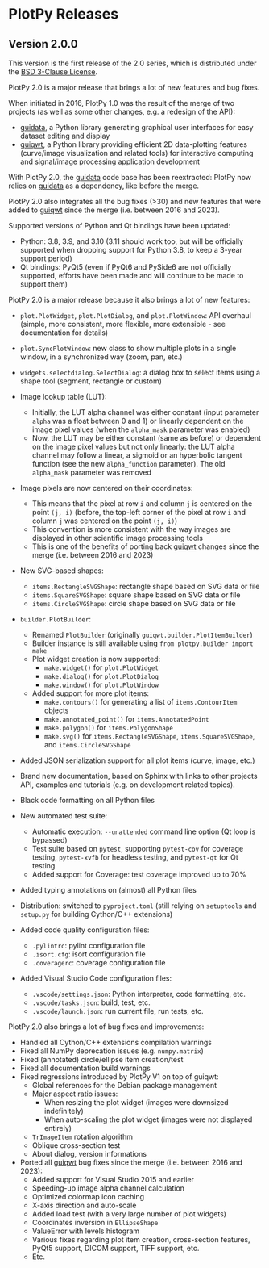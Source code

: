# PlotPy Releases #

## Version 2.0.0 ##

This version is the first release of the 2.0 series, which is distributed under the
[BSD 3-Clause License](https://opensource.org/licenses/BSD-3-Clause).

PlotPy 2.0 is a major release that brings a lot of new features and bug fixes.

When initiated in 2016, PlotPy 1.0 was the result of the merge of two projects (as well
as some other changes, e.g. a redesign of the API):

* [guidata](https://pypi.org/project/guidata/), a Python library generating graphical
  user interfaces for easy dataset editing and display
* [guiqwt](https://pypi.org/project/guiqwt/), a Python library providing efficient 2D
  data-plotting features (curve/image visualization and related tools) for interactive
  computing and signal/image processing application development

With PlotPy 2.0, the [guidata](https://pypi.org/project/guidata/) code base has been
reextracted: PlotPy now relies on [guidata](https://pypi.org/project/guidata/) as a
dependency, like before the merge.

PlotPy 2.0 also integrates all the bug fixes (>30) and new features that were added to
[guiqwt](https://pypi.org/project/guiqwt/) since the merge (i.e. between 2016 and 2023).

Supported versions of Python and Qt bindings have been updated:

* Python: 3.8, 3.9, and 3.10 (3.11 should work too, but will be officially supported
  when dropping support for Python 3.8, to keep a 3-year support period)
* Qt bindings: PyQt5 (even if PyQt6 and PySide6 are not officially supported, efforts
  have been made and will continue to be made to support them)

PlotPy 2.0 is a major release because it also brings a lot of new features:

* ``plot.PlotWidget``, ``plot.PlotDialog``, and ``plot.PlotWindow``: API overhaul
  (simple, more consistent, more flexible, more extensible - see documentation
  for details)
* ``plot.SyncPlotWindow``: new class to show multiple plots in a single window,
  in a synchronized way (zoom, pan, etc.)
* ``widgets.selectdialog.SelectDialog``: a dialog box to select items using a
  shape tool (segment, rectangle or custom)
* Image lookup table (LUT):
  * Initially, the LUT alpha channel was either constant (input parameter
  `alpha` was a float between 0 and 1) or linearly dependent on the image
  pixel values (when the `alpha_mask` parameter was enabled)
  * Now, the LUT may be either constant (same as before) or dependent on
  the image pixel values but not only linearly: the LUT alpha channel may
  follow a linear, a sigmoid or an hyperbolic tangent function (see the new
  `alpha_function` parameter). The old `alpha_mask` parameter was removed
* Image pixels are now centered on their coordinates:
  * This means that the pixel at row `i` and column `j` is centered on the point
  `(j, i)` (before, the top-left corner of the pixel at row `i` and column `j`
   was centered on the point `(j, i)`)
  * This convention is more consistent with the way images are displayed in other
    scientific image processing tools
  * This is one of the benefits of porting back [guiqwt](https://pypi.org/project/guiqwt/)
    changes since the merge (i.e. between 2016 and 2023)
* New SVG-based shapes:
  * ``items.RectangleSVGShape``: rectangle shape based on SVG data or file
  * ``items.SquareSVGShape``: square shape based on SVG data or file
  * ``items.CircleSVGShape``: circle shape based on SVG data or file
* ``builder.PlotBuilder``:
  * Renamed ``PlotBuilder`` (originally ``guiqwt.builder.PlotItemBuilder``)
  * Builder instance is still available using ``from plotpy.builder import make``
  * Plot widget creation is now supported:
    * ``make.widget()`` for ``plot.PlotWidget``
    * ``make.dialog()`` for ``plot.PlotDialog``
    * ``make.window()`` for ``plot.PlotWindow``
  * Added support for more plot items:
    * ``make.contours()`` for generating a list of ``items.ContourItem`` objects
    * ``make.annotated_point()`` for ``items.AnnotatedPoint``
    * ``make.polygon()`` for ``items.PolygonShape``
    * ``make.svg()`` for ``items.RectangleSVGShape``, ``items.SquareSVGShape``,
      and ``items.CircleSVGShape``
* Added JSON serialization support for all plot items (curve, image, etc.)

* Brand new documentation, based on Sphinx with links to other projects API, examples
  and tutorials (e.g. on development related topics).
* Black code formatting on all Python files
* New automated test suite:
  * Automatic execution: ``--unattended`` command line option (Qt loop is bypassed)
  * Test suite based on ``pytest``, supporting ``pytest-cov`` for coverage testing,
    ``pytest-xvfb`` for headless testing, and ``pytest-qt`` for Qt testing
  * Added support for Coverage: test coverage improved up to 70%
* Added typing annotations on (almost) all Python files
* Distribution: switched to ``pyproject.toml`` (still relying on ``setuptools`` and
  ``setup.py`` for building Cython/C++ extensions)
* Added code quality configuration files:
  * ``.pylintrc``: pylint configuration file
  * ``.isort.cfg``: isort configuration file
  * ``.coveragerc``: coverage configuration file
* Added Visual Studio Code configuration files:
  * ``.vscode/settings.json``: Python interpreter, code formatting, etc.
  * ``.vscode/tasks.json``: build, test, etc.
  * ``.vscode/launch.json``: run current file, run tests, etc.

PlotPy 2.0 also brings a lot of bug fixes and improvements:

* Handled all Cython/C++ extensions compilation warnings
* Fixed all NumPy deprecation issues (e.g. ``numpy.matrix``)
* Fixed (annotated) circle/ellipse item creation/test
* Fixed all documentation build warnings
* Fixed regressions introduced by PlotPy V1 on top of guiqwt:
  * Global references for the Debian package management
  * Major aspect ratio issues:
    * When resizing the plot widget (images were downsized indefinitely)
    * When auto-scaling the plot widget (images were not displayed entirely)
  * ``TrImageItem`` rotation algorithm
  * Oblique cross-section test
  * About dialog, version informations
* Ported all [guiqwt](https://pypi.org/project/guiqwt/) bug fixes since the merge
  (i.e. between 2016 and 2023):
  * Added support for Visual Studio 2015 and earlier
  * Speeding-up image alpha channel calculation
  * Optimized colormap icon caching
  * X-axis direction and auto-scale
  * Added load test (with a very large number of plot widgets)
  * Coordinates inversion in ``EllipseShape``
  * ValueError with levels histogram
  * Various fixes regarding plot item creation, cross-section features,
    PyQt5 support, DICOM support, TIFF support, etc.
  * Etc.
